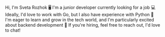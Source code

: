 Hi, I'm Sveta Rozhok
🖥️ I'm a junior developer currently looking for a job
💻 Ideally, I'd love to work with Go, but I also have experience with Python
🌱 I'm eager to learn and grow in the tech world, and I'm particularly excited about backend development
🚀 If you're hiring, feel free to reach out, I'd love to chat!

